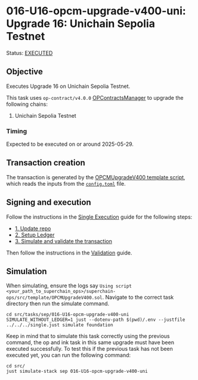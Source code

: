 # 016-U16-opcm-upgrade-v400-uni: Upgrade 16: Unichain Sepolia Testnet
Status: [EXECUTED](https://sepolia.etherscan.io/tx/0x9e13e9e73a218189d7c2b5a025fcc39f94b702b58d618eaab6fc83ca80667ab3)

## Objective

Executes Upgrade 16 on Unichain Sepolia Testnet.

This task uses `op-contract/v4.0.0` [OPContractsManager](https://github.com/ethereum-optimism/optimism/blob/op-contracts/v4.0.0-rc.3/packages/contracts-bedrock/src/L1/OPContractsManager.sol) to upgrade the following chains:

1. Unichain Sepolia Testnet

### Timing

Expected to be executed on or around 2025-05-29.

## Transaction creation

The transaction is generated by the [OPCMUpgradeV400 template script](../../../template/OPCMUpgradeV400.sol),
which reads the inputs from the [`config.toml`](./config.toml) file.

## Signing and execution

Follow the instructions in the [Single Execution](../../../SINGLE.md) guide for the following steps:

- [1. Update repo](../../../SINGLE.md#1-update-repo)
- [2. Setup Ledger](../../../SINGLE.md#2-setup-ledger)
- [3. Simulate and validate the transaction](../../../SINGLE.md#3-simulate-and-validate-the-transaction)

Then follow the instructions in the [Validation](./VALIDATION.md) guide.

## Simulation

When simulating, ensure the logs say `Using script <your_path_to_superchain_ops>/superchain-ops/src/template/OPCMUpgradeV400.sol`.
Navigate to the correct task directory then run the simulate command.
```
cd src/tasks/sep/016-U16-opcm-upgrade-v400-uni
SIMULATE_WITHOUT_LEDGER=1 just --dotenv-path $(pwd)/.env --justfile ../../../single.just simulate foundation
```

Keep in mind that to simulate this task correctly using the previous command, the op and ink task in this same upgrade must have been executed successfully. To test this if the previous task has not been executed yet, you can run the following command:
```
cd src/
just simulate-stack sep 016-U16-opcm-upgrade-v400-uni
```
